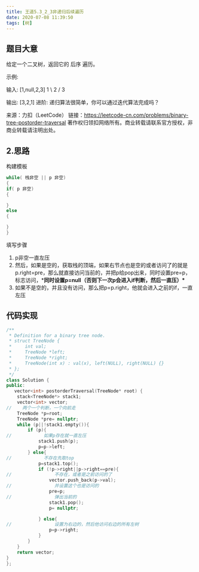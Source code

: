 ```yaml
---
title: 王道5.3_2_3非递归后续遍历
date: 2020-07-08 11:39:50
tags: [树]
---
```


## 题目大意

给定一个二叉树，返回它的 后序 遍历。

示例:

输入: [1,null,2,3] 1 \ 2 / 3

输出: [3,2,1] 进阶: 递归算法很简单，你可以通过迭代算法完成吗？

来源：力扣（LeetCode） 链接：https://leetcode-cn.com/problems/binary-tree-postorder-traversal 著作权归领扣网络所有。商业转载请联系官方授权，非商业转载请注明出处。

## 2.思路

构建模板

```cpp
while( 栈非空 || p 非空)
{
if( p 非空)
{

}
else
{

}
}
```

填写步骤

1. p非空一直左压
2. 然后，如果是空的，获取栈的顶端，如果右节点也是空的或者访问了的就是p.right=pre，那么就直接访问当前的，并把p给pop出来，同时设置pre=p，标志访问，***同时设置p=null（否则下一次p会进入if判断，然后一直压）\***
3. 如果不是空的，并且没有访问，那么把p=p.right，他就会进入之前的if，一直左压

## 代码实现

```cpp
/**
 * Definition for a binary tree node.
 * struct TreeNode {
 *     int val;
 *     TreeNode *left;
 *     TreeNode *right;
 *     TreeNode(int x) : val(x), left(NULL), right(NULL) {}
 * };
 */
class Solution {
public:
   vector<int> postorderTraversal(TreeNode* root) {
    stack<TreeNode*> stack1;
    vector<int> vector;
//    两个一个判断，一个向前走
    TreeNode *p=root;
    TreeNode *pre= nullptr;
    while (p||!stack1.empty()){
        if (p){
//            如果p存在就一直左压
            stack1.push(p);
            p=p->left;
        } else{
//            不存在先取top
            p=stack1.top();
            if (!p->right||p->right==pre){
//                不存在，或者是之前访问的了
                vector.push_back(p->val);
//                并设置这个也是访问的
                pre=p;
//                弹出当前的
                stack1.pop();
                p= nullptr;

            } else{
//                设置为右边的，然后他访问右边的所有左树
                p=p->right;
            }
        }
    }
    return vector;
}
};
```